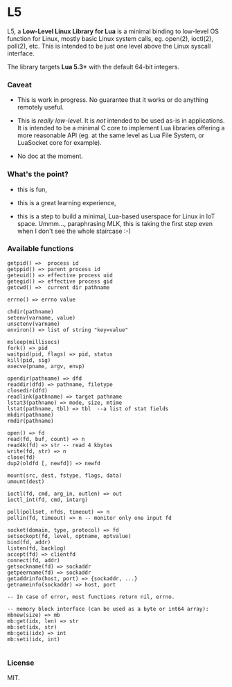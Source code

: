 # L5

L5, a **Low-Level Linux Library for Lua** is a minimal binding to low-level OS function for Linux, mostly basic Linux system calls, eg. open(2), ioctl(2), poll(2), etc. This is intended to be just one level above the Linux syscall interface.

The library targets **Lua 5.3+** with the default 64-bit integers. 

### Caveat

- This is work in progress. No guarantee that it works or do anything remotely useful.

- This is *really low-level*. It is *not* intended to be used as-is in applications. It is intended to be a minimal C core to implement Lua libraries offering a more reasonable API (eg. at the same level as Lua File System, or LuaSocket core for example).

- No doc at the moment.


### What's the point?

- this is fun,

- this is a great learning experience,

- this is a step to build a minimal, Lua-based userspace for Linux in IoT space. Ummm..., paraphrasing MLK, this is taking the first step even when I don't see the whole staircase :-)

### Available functions

```
getpid() =>  process id
getppid() => parent process id
geteuid() => effective process uid
getegid() => effective process gid
getcwd() =>  current dir pathname

errno() => errno value

chdir(pathname)
setenv(varname, value)
unsetenv(varname)
environ() => list of string "key=value"

msleep(millisecs)
fork() => pid
waitpid(pid, flags) => pid, status
kill(pid, sig)
execve(pname, argv, envp)

opendir(pathname) => dfd
readdir(dfd) => pathname, filetype
closedir(dfd)
readlink(pathname) => target pathname
lstat3(pathname) => mode, size, mtime
lstat(pathname, tbl) => tbl  --a list of stat fields
mkdir(pathname)
rmdir(pathname)

open() => fd
read(fd, buf, count) => n
read4k(fd) => str -- read 4 kbytes
write(fd, str) => n
close(fd)
dup2(oldfd [, newfd]) => newfd

mount(src, dest, fstype, flags, data)
umount(dest)

ioctl(fd, cmd, arg_in, outlen) => out
ioctl_int(fd, cmd, intarg)

poll(pollset, nfds, timeout) => n
pollin(fd, timeout) => n -- monitor only one input fd

socket(domain, type, protocol) => fd
setsockopt(fd, level, optname, optvalue)
bind(fd, addr)
listen(fd, backlog)
accept(fd) => clientfd
connect(fd, addr)
getsockname(fd) => sockaddr
getpeername(fd) => sockaddr
getaddrinfo(host, port) => {sockaddr, ...}
getnameinfo(sockaddr) => host, port

-- In case of error, most functions return nil, errno.

-- memory block interface (can be used as a byte or int64 array):
mbnew(size) => mb
mb:get(idx, len) => str
mb:set(idx, str)
mb:geti(idx) => int
mb:seti(idx, int)


```



### License

MIT.



